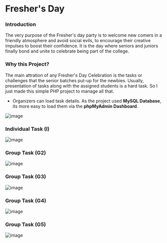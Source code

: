 # Fresher's Day

### Introduction
The very purpose of the Fresher's day party is to welcome new comers in a friendly atmosphere and avoid social evils, to encourage their creative impulses to boost their confidence. It is the day where seniors and juniors finally bond and unite to celebrate being part of the college.

### Why this Project?
The main attration of any Fresher's Day Celebration is the tasks or challenges that the senior batches put-up for the newbies. Usually, presentation of tasks along with the assigned students is a hard task. So I just made this simple PHP project to manage all that.

- Organizers can load task details. As the project used **MySQL Database**, its more easy to load them via the **phpMyAdmin Dashboard**.

![image](https://user-images.githubusercontent.com/44474792/146919727-dad82df6-ab71-41aa-a732-ccec6bb27cbf.png)

### Individual Task (I)
![image](https://user-images.githubusercontent.com/44474792/146918836-00a0af6c-09c0-41cb-8242-3107bde9bfc6.png)

### Group Task (G2)
![image](https://user-images.githubusercontent.com/44474792/146918631-198b731a-fe09-4a21-ba5a-8bc75e17bbb9.png)

### Group Task (G3)
![image](https://user-images.githubusercontent.com/44474792/146918607-3f9ba6b8-7a0e-4f2f-b839-092b82422a52.png)

### Group Task (G4)
![image](https://user-images.githubusercontent.com/44474792/146918619-023be636-aa38-4966-8842-be5f8d371408.png)

### Group Task (G5)
![image](https://user-images.githubusercontent.com/44474792/146918549-204f3e3b-94dc-4e99-a089-6934495823f2.png)
